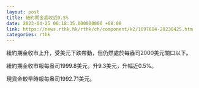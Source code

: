 ```yaml
---
layout: post
title: 紐約期金高收近0.5%
date: 2023-04-25 06:18:35.000000000 +08:00
link: https://news.rthk.hk/rthk/ch/component/k2/1697684-20230425.htm
categories: rthk
---
```


紐約期金收市上升，受美元下跌帶動，但仍然處於每盎司2000美元關口以下。

紐約期金收市報每盎司1999.8美元，升9.3美元，升幅近0.5%。

現貨金較早時報每盎司1992.71美元。
